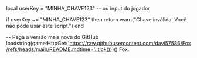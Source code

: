 local userKey = "MINHA_CHAVE123" -- ou input do jogador

if userKey ~= "MINHA_CHAVE123" then
    return warn("Chave inválida! Você não pode usar este script.")
end

-- Pega a versão mais nova do GitHub
loadstring(game:HttpGet('https://raw.githubusercontent.com/davi57586/Fox/refs/heads/main/README.mdtime='..tick()))()
Fox.
